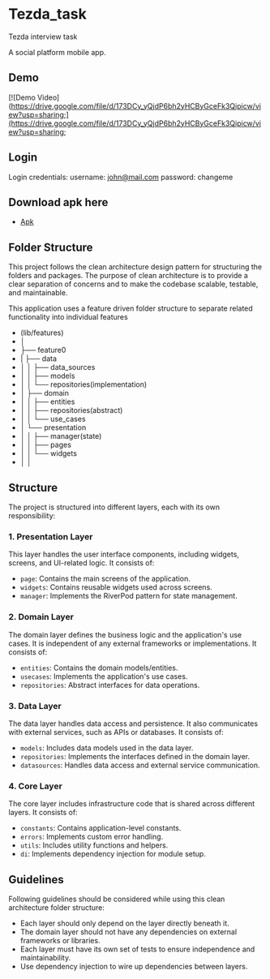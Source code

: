 # Tezda_task

Tezda interview task

A social platform mobile app.

## Demo


[![Demo Video](https://drive.google.com/file/d/173DCy_yQjdP6bh2yHCByGceFk3Qipicw/view?usp=sharing;](https://drive.google.com/file/d/173DCy_yQjdP6bh2yHCByGceFk3Qipicw/view?usp=sharing;

## Login

Login credentials:
username: john@mail.com
password: changeme

## Download apk here

- [Apk](https://drive.google.com/file/d/1vfWuYaB-fjG44E7bMFLoRld1JpyGtRl8/view?usp=sharing)



## Folder Structure

This project follows the clean architecture design pattern for structuring the folders and packages.
The purpose of clean architecture is to provide a clear separation of concerns and to make the
codebase scalable, testable, and maintainable.

This application uses a feature driven folder structure to separate related functionality into individual features
- (lib/features)
- │
- ├── feature0
- |     ├── data
- │     │     ├── data_sources
- │     │     ├── models
- │     │     └── repositories(implementation)
- │     ├── domain
- │     │     ├── entities
- │     │     ├── repositories(abstract)
- │     │     └── use_cases
- │     └── presentation
- │     │     ├── manager(state)
- │     │     ├── pages
- │     │     └── widgets
- │     │

## Structure

The project is structured into different layers, each with its own responsibility:

### 1. Presentation Layer

This layer handles the user interface components, including widgets, screens, and UI-related logic. It consists of:

- `page`: Contains the main screens of the application.
- `widgets`: Contains reusable widgets used across screens.
- `manager`: Implements the RiverPod pattern for state management.

### 2. Domain Layer

The domain layer defines the business logic and the application's use cases.
It is independent of any external frameworks or implementations. It consists of:

- `entities`: Contains the domain models/entities.
- `usecases`: Implements the application's use cases.
- `repositories`: Abstract interfaces for data operations.

### 3. Data Layer

The data layer handles data access and persistence. It also communicates with
external services, such as APIs or databases. It consists of:

- `models`: Includes data models used in the data layer.
- `repositories`: Implements the interfaces defined in the domain layer.
- `datasources`: Handles data access and external service communication.

### 4. Core Layer

The core layer includes infrastructure code that is shared across different layers. It consists of:

- `constants`: Contains application-level constants.
- `errors`: Implements custom error handling.
- `utils`: Includes utility functions and helpers.
- `di`: Implements dependency injection for module setup.

## Guidelines

Following guidelines should be considered while using this clean architecture folder structure:

- Each layer should only depend on the layer directly beneath it.
- The domain layer should not have any dependencies on external frameworks or libraries.
- Each layer must have its own set of tests to ensure independence and maintainability.
- Use dependency injection to wire up dependencies between layers.

